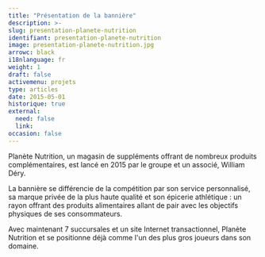 ```yaml
---
title: "Présentation de la bannière"
description: >-
slug: presentation-planete-nutrition
identifiant: presentation-planete-nutrition 
image: presentation-planete-nutrition.jpg
arrowc: black
i18nlanguage: fr
weight: 1
draft: false
activemenu: projets
type: articles
date: 2015-05-01
historique: true
external:
  need: false
  link:
occasion: false
---
```


Planète Nutrition, un magasin de suppléments offrant de nombreux produits complémentaires, est lancé en 2015 par le groupe et un associé, William Déry. 

La bannière se différencie de la compétition par son service personnalisé, sa marque privée de la plus haute qualité et son épicerie athlétique : un rayon offrant des produits alimentaires allant de pair avec les objectifs physiques de ses consommateurs. 

Avec maintenant 7 succursales et un site Internet transactionnel, Planète Nutrition et se positionne déjà comme l'un des plus gros joueurs dans son domaine.


 

